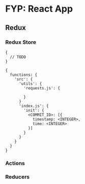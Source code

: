 # FYP: React App

## Redux

### Redux Store

```
{
  // TODO
}
```

```
{
  functions: {
    'src': {
      'utils': {
        'requests.js': {

        }
      }
      'index.js': {
        'init': {
          <COMMIT_ID>: [{
            timestamp: <INTEGER>,
            time: <INTEGER>
          }]
        }
      }
    }
  }
}
```

### Actions

### Reducers

###
